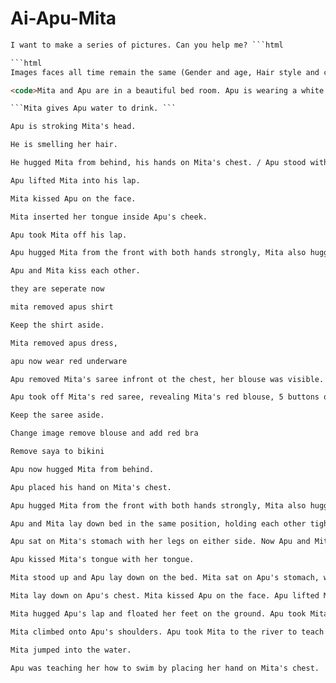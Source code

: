 # Ai-Apu-Mita

```html
I want to make a series of pictures. Can you help me? ```html

```html
Images faces all time remain the same (Gender and age, Hair style and color, Eye color and shape, Cinematic photography, 8k, photorealistic)

<code>Mita and Apu are in a beautiful bed room. Apu is wearing a white shirt and black pants. Mita is wearing a red saree, with a tight pink blouse and pink petticoat visible through the saree. </code>

```Mita gives Apu water to drink. ```

Apu is stroking Mita's head.

He is smelling her hair.

He hugged Mita from behind, his hands on Mita's chest. / Apu stood with her chest pressed against Mita's back and hugged her from behind.

Apu lifted Mita into his lap. 

Mita kissed Apu on the face.

Mita inserted her tongue inside Apu's cheek.

Apu took Mita off his lap. 

Apu hugged Mita from the front with both hands strongly, Mita also hugged Apu with both hands strongly.

Apu and Mita kiss each other.

they are seperate now

mita removed apus shirt

Keep the shirt aside.

Mita removed apus dress,

apu now wear red underware

Apu removed Mita's saree infront ot the chest, her blouse was visible. 5 buttons on the front of the blouse

Apu took off Mita's red saree, revealing Mita's red blouse, 5 buttons on the front of the blouse and a petticoat with a petticoat rope. 

Keep the saree aside.

Change image remove blouse and add red bra

Remove saya to bikini

Apu now hugged Mita from behind. 

Apu placed his hand on Mita's chest.

Apu hugged Mita from the front with both hands strongly, Mita also hugged Apu with both hands strongly.

Apu and Mita lay down bed in the same position, holding each other tightly.

Apu sat on Mita's stomach with her legs on either side. Now Apu and Mita hugged each other while sitting. Apu kissed Mita on the forehead. Mita also kissed Apu on the forehead.

Apu kissed Mita's tongue with her tongue. 

Mita stood up and Apu lay down on the bed. Mita sat on Apu's stomach, with her legs on either side. 

Mita lay down on Apu's chest. Mita kissed Apu on the face. Apu lifted Mita up by the legs in her lap.

Mita hugged Apu's lap and floated her feet on the ground. Apu took Mita in her arms and kissed her stomach. 

Mita climbed onto Apu's shoulders. Apu took Mita to the river to teach her how to swim. 

Mita jumped into the water. 

Apu was teaching her how to swim by placing her hand on Mita's chest.



